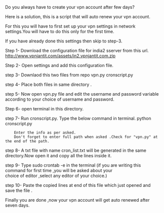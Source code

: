 Do you always have to create your vpn account after few days?

Here is a solution, this is a script that will auto renew your vpn account.

For this you will have to first set up your vpn settings in network settings.You will have to do this only for the first time.

If you have already done this settings then skip to step-3.

Step 1- Download the configuration file for india2 sserver from this url.
        http://www.vpnjantit.com/assets/in2.vpnjantit.com.zip
        
Step 2- Open settings and add this configuration file.

step 3- Downlaod this two files from repo
        vpn.py
        cronscript.py

step 4- Place both files in same directory .

step 5- Now open vpn.py file and edit the username and password variable according to your choice of username and  password.

Step 6- open terminal in this directory.

step 7- Run cronscript.py. Type the below command in terminal.
        python cronscript.py


        Enter the info as per asked.
        Don't forget to enter full path when asked .Check for "vpn.py" at the end of the path.


step 8- A txt file with name cron_list.txt will be generated in the same directory.Now open it and copy all the lines inside it.

step 9- Type    sudo crontab -e    in the terminal (if you are writing this command for first time ,you will be asked about your                                        
        choice of editor ,select any editor of your choice.)

step 10- Paste the copied lines at end of this file which just opened and save the file .

Finally you are done ,now your vpn account will get auto renewed after seven days. 
